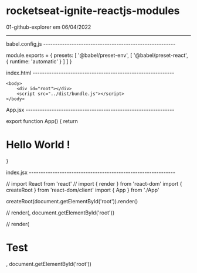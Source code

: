 # rocketseat-ignite-reactjs-modules

01-github-explorer em 06/04/2022

--------------------------------------------------------------

babel.config,js --------------------------------------------------------

module.exports = {
    presets: [
        '@babel/preset-env',
        [
            '@babel/preset-react',
            {
                runtime: 'automatic'
            }
        ]
    ]
}

index.html ------------------------------------------------------------

    <body>
        <div id="root"></div>
        <script src="../dist/bundle.js"></script>
    </body>

App.jsx ---------------------------------------------------------------

export function App() {
    return <h1>Hello World !</h1>
}

index.jsx --------------------------------------------------------------

// import React from 'react'
// import { render } from 'react-dom'
import { createRoot } from 'react-dom/client'
import { App } from './App'

createRoot(document.getElementById('root')).render(<App tab="home" />)

// render(<App />, document.getElementById('root'))

// render(<h1>Test</h1>, document.getElementById('root'))
